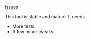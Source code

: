 [issues](http://code.google.com/p/maatkit/issues/list?q=label:Tool-mk_slave_restart)

This tool is stable and mature.  It needs

  * More tests.
  * A few minor tweaks.